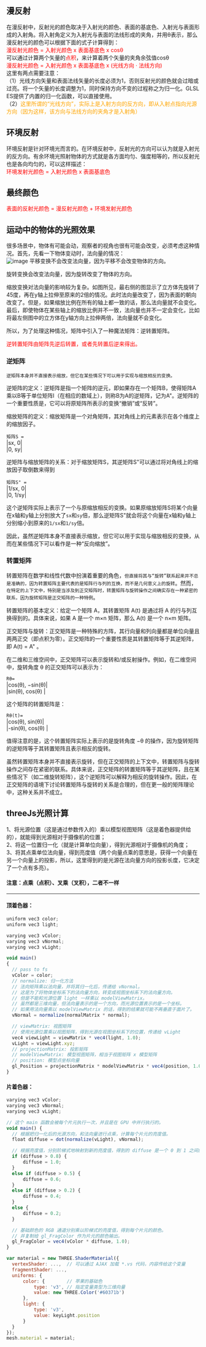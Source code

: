 ## 漫反射
在漫反射中，反射光的颜色取决于入射光的颜色、表面的基底色、入射光与表面形成的入射角。将入射角定义为入射光与表面的法线形成的夹角，并用θ表示，那么漫反射光的颜色可以根据下面的式子计算得到：   
<font color=red>漫反射光颜色 = 入射光颜色 x 表面基底色 x cosθ</font>      
可以通过计算两个矢量的<font color=red>点积</font>，来计算着两个矢量的夹角余弦值cosθ         
<font color=red>漫反射光颜色 = 入射光颜色 x 表面基底色 x (光线方向 · 法线方向)</font>         
这里有两点需要注意：      
（1）光线方向矢量和表面法线矢量的长度必须为1，否则反射光的颜色就会过暗或过亮。将一个矢量的长度调整为1，同时保持方向不变的过程称之为归一化。GLSL ES提供了内置的归一化函数，可以直接使用。    
（2）<font color=orange>这里所谓的“光线方向”，实际上是入射方向的反方向，即从入射点指向光源方向（因为这样，该方向与法线方向的夹角才是入射角）</font>    


## 环境反射
环境反射是针对环境光而言的。在环境反射中，反射光的方向可以认为就是入射光的反方向。有余环境光照射物体的方式就是各方面均匀、强度相等的，所以反射光也是各向均匀的，可以这样描述：   
<font color=red>环境发射光颜色 = 入射光颜色 x 表面基底色</font>     


## 最终颜色 
<font color=red>表面的反射光颜色 = 漫反射光颜色 + 环境发射光颜色</font>   

## 运动中的物体的光照效果
很多场景中，物体有可能会动，观察者的视角也很有可能会改变，必须考虑这种情况。首先，先看一下物体变动时，法向量的情况：   
![image](./img/normalChange.png)
平移变换不会改变法向量，因为平移不会改变物体的方向。   

旋转变换会改变法向量，因为旋转改变了物体的方向。    

缩放变换对法向量的影响较为复杂。如图所见，最右侧的图显示了立方体先旋转了45度，再在y轴上拉伸至原来的2倍的情况。此时法向量改变了，因为表面的朝向改变了。但是，如果缩放比例在所有的轴上都一致的话，那么法向量就不会变化。最后，即使物体在某些轴上的缩放比例并不一致，法向量也并不一定会变化，比如将最左侧图中的立方体在y轴方向上拉伸两倍，法向量就不会变化。       

所以，为了处理这种情况，矩阵中引入了一种魔法矩阵：逆转置矩阵。   

<font color=red>逆转置矩阵由矩阵先逆后转置，或者先转置后逆来得出。</font>  

### 逆矩阵

`逆矩阵本身并不直接表示缩放，但它在某些情况下可以用于实现与缩放相反的变换。`       

逆矩阵的定义：逆矩阵是指一个矩阵的逆元，即如果存在一个矩阵B，使得矩阵A乘以B等于单位矩阵I（在相应的数域上），则称B为A的逆矩阵，记为A"。逆矩阵的一个重要性质是，它可以将原矩阵所表示的变换“撤销”或“反转”。 

缩放矩阵的定义：缩放矩阵是一个对角矩阵，其对角线上的元素表示在各个维度上的缩放因子。   

`矩阵S =  `  
|sx, 0|        
|0, sy|       

逆矩阵与缩放矩阵的关系：对于缩放矩阵S，其逆矩阵S"可以通过将对角线上的缩放因子取倒数来得到    

`矩阵S" =  `  
|1/sx, 0|        
|0, 1/sy|       

这个逆矩阵实际上表示了一个与原缩放相反的变换。如果原缩放矩阵S将某个向量在x轴和y轴上分别放大了`sx`和`sy`倍，那么逆矩阵S"就会将这个向量在x轴和y轴上分别缩小到原来的`1/sx`和`1/sy`倍。  

因此，虽然逆矩阵本身不直接表示缩放，但它可以用于实现与缩放相反的变换，从而在某些情况下可以看作是一种“反向缩放”。  

### 转置矩阵

转置矩阵在数学和线性代数中扮演着重要的角色，`但直接将其与“旋转”联系起来并不总是准确的，因为转置矩阵主要代表的是矩阵行与列的互换，而不是几何意义上的旋转`。然而，`在特定的上下文中，特别是当涉及到正交矩阵时，转置矩阵与旋转操作之间确实存在一种紧密的联系，因为旋转矩阵是正交矩阵的一种特例`。       

转置矩阵的基本定义：给定一个矩阵 A，其转置矩阵 A(t) 是通过将 A 的行与列互换得到的。具体来说，如果 A 是一个 m×n 矩阵，那么 A(t) 是一个 n×m 矩阵。   

正交矩阵与旋转：正交矩阵是一种特殊的方阵，其行向量和列向量都是单位向量且两两正交（即点积为零）。正交矩阵的一个重要性质是其转置矩阵等于其逆矩阵，即 A(t) = A" 。       

在二维和三维空间中，正交矩阵可以表示旋转和/或反射操作。例如，在二维空间中，旋转角度 θ 的正交矩阵可以表示为： 

`Rθ=`          
|cos(θ), −sin(θ)|           
|sin(θ), cos(θ) |   

这个矩阵的转置矩阵是：    

`Rθ(t)=`       
|cos(θ), sin(θ)|           
|-sin(θ), cos(θ) |    

值得注意的是，这个转置矩阵实际上表示的是旋转角度 −θ 的操作，因为旋转矩阵的逆矩阵等于其转置矩阵且表示相反的旋转。     

虽然转置矩阵本身并不直接表示旋转，但在正交矩阵的上下文中，转置矩阵与旋转操作之间存在紧密的联系。具体来说，正交矩阵的转置矩阵等于其逆矩阵，且在某些情况下（如二维旋转矩阵），这个逆矩阵可以解释为相反的旋转操作。因此，在正交矩阵的语境下讨论转置矩阵与旋转的关系是合理的，但在更一般的矩阵理论中，这种关系并不成立。      


## threeJs光照计算

1、将光源位置（这是通过参数传入的）乘以模型视图矩阵（这是着色器提供给的），就能得到光源相对于摄像机的位置；  
2、将这一位置归一化（就是计算单位向量），得到光源相对于摄像机的角度；  
3、将其点乘单位法向量，得到亮度值（两个向量点乘的意思是，获得一个向量在另一个向量上的投影，所以，这里得到的是光源在法向量方向的投影长度，它决定了一个点有多亮）。

#### 注意：点乘（点积）、叉乘（叉积），二者不一样

---

#### 顶着色器：

```javascript
uniform vec3 color;
uniform vec3 light;

varying vec3 vColor;
varying vec3 vNormal;
varying vec3 vLight;

void main()
{
  // pass to fs
  vColor = color;
  // normalize: 归一化方法
  // 法向矩阵乘以法向量，并将其归一化后，传递给 vNormal。
  // 这是为了将物体坐标系下的法向量方向，转变成视图坐标系下的法向量方向。
  // 但是不能和光源位置 light 一样乘以 modelViewMatrix。
  // 虽然都是三维向量，但法向量表示的是一个方向，而光源位置表示的是一个坐标。
  // 如果用法向量乘以 modelViewMatrix 的话，得到的结果就可能不再垂直于面片了。
  vNormal = normalize(normalMatrix * normal);

  // viewMatrix: 视图矩阵
  // 使用光源位置乘以视图矩阵，得到光源在视图坐标系下的位置，传递给 vLight
  vec4 viewLight = viewMatrix * vec4(light, 1.0);
  vLight = viewLight.xyz;
  // projectionMatrix: 投影矩阵
  // modelViewMatrix: 模型视图矩阵，相当于视图矩阵 x 模型矩阵
  // position: 模型点坐标向量
  gl_Position = projectionMatrix * modelViewMatrix * vec4(position, 1.0);
}
```

#### 片着色器：

```javascript
varying vec3 vColor;
varying vec3 vNormal;
varying vec3 vLight;

// 这个 main 函数会被每个片元执行一次，并且是在 GPU 中并行执行的。
void main() {
  // 根据把归一化后的光源方向，和法向量进行点乘，计算每个片元的亮度值。
  float diffuse = dot(normalize(vLight), vNormal);

  // 根据亮度值，分别阶梯式地映射到新的亮度值，得到的 diffuse 是一个 0 到 1 之间的值。
  if (diffuse > 0.8) {
      diffuse = 1.0;
  }
  else if (diffuse > 0.5) {
      diffuse = 0.6;
  }
  else if (diffuse > 0.2) {
      diffuse = 0.4;
  }
  else {
      diffuse = 0.2;
  }

  // 基础颜色的 RGB 通道分别乘以阶梯式的亮度值，得到每个片元的颜色。
  // 并复制给 gl_FragColor 作为片元的颜色输出。
  gl_FragColor = vec4(vColor * diffuse, 1.0);
}
```

```javascript
var material = new THREE.ShaderMaterial({
  vertexShader: ...,  // 可以通过 AJAX 加载 *.vs 代码，内容传给这个变量
  fragmentShader: ...,
  uniforms: {
      color: {        // 苹果的基础色
          type: 'v3', // 指定变量类型为三维向量
          value: new THREE.Color('#60371b')
      },
      light: {
          type: 'v3',
          value: keyLight.position
      }
  }
});
mesh.material = material;
```
